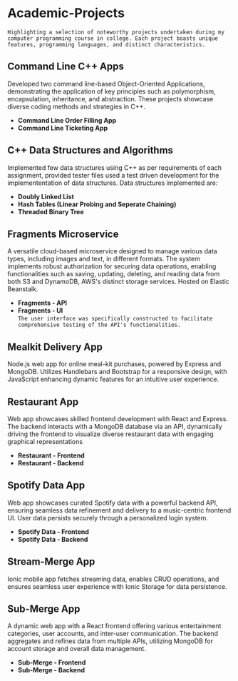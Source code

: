 # Academic-Projects

`Highlighting a selection of noteworthy projects undertaken during my computer programming course in college. Each project boasts unique features, programming languages, and distinct characteristics.`

## Command Line C++ Apps

Developed two command line-based Object-Oriented Applications, demonstrating the application of key principles such as polymorphism, encapsulation, inheritance, and abstraction. These projects showcase diverse coding methods and strategies in C++.

- **Command Line Order Filling App**
- **Command Line Ticketing App**

## C++ Data Structures and Algorithms

Implemented few data structures using C++ as per requirements of each assignment, provided tester files used a test driven development for the implemententation of data structures. Data structures implemented are:

- **Doubly Linked List**
- **Hash Tables (Linear Probing and Seperate Chaining)**
- **Threaded Binary Tree**

## Fragments Microservice

A versatile cloud-based microservice designed to manage various data types, including images and text, in different formats. The system implements robust authorization for securing data operations, enabling functionalities such as saving, updating, deleting, and reading data from both S3 and DynamoDB, AWS's distinct storage services. Hosted on Elastic Beanstalk.

- **Fragments - API**
- **Fragments - UI**\
  `The user interface was specifically constructed to facilitate comprehensive testing of the API's functionalities.`

## Mealkit Delivery App

Node.js web app for online meal-kit purchases, powered by Express and MongoDB. Utilizes Handlebars and Bootstrap for a responsive design, with JavaScript enhancing dynamic features for an intuitive user experience.

## Restaurant App

Web app showcases skilled frontend development with React and Express. The backend interacts with a MongoDB database via an API, dynamically driving the frontend to visualize diverse restaurant data with engaging graphical representations

- **Restaurant - Frontend**
- **Restaurant - Backend**

## Spotify Data App

Web app showcases curated Spotify data with a powerful backend API, ensuring seamless data refinement and delivery to a music-centric frontend UI. User data persists securely through a personalized login system.

- **Spotify Data - Frontend**
- **Spotify Data - Backend**

## Stream-Merge App

Ionic mobile app fetches streaming data, enables CRUD operations, and ensures seamless user experience with Ionic Storage for data persistence.

## Sub-Merge App

A dynamic web app with a React frontend offering various entertainment categories, user accounts, and inter-user communication. The backend aggregates and refines data from multiple APIs, utilizing MongoDB for account storage and overall data management.

- **Sub-Merge - Frontend**
- **Sub-Merge - Backend**
